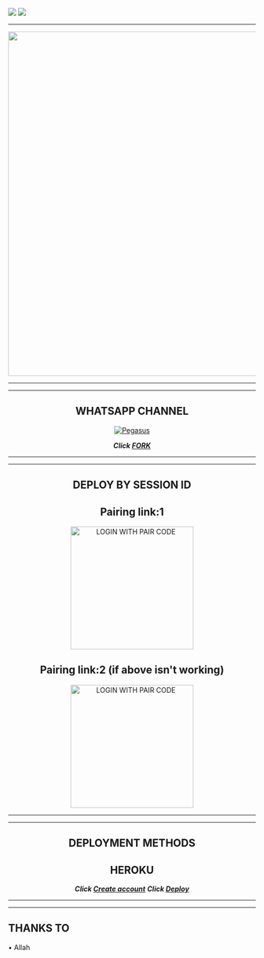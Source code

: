 
<a><img src='https://i.imgur.com/LyHic3i.gif'/></a>
<a><img src='https://i.imgur.com/LyHic3i.gif'/></a>
<div align="center">
</p

<hr>

<hr>

<p align="center">
<a href="https://github.com/pegasusali">
    <img src="https://raw.githubusercontent.com/PEGASUS/PEGASUS/main/Images/XByte-logo.png"  width="700px">
</a>
<hr>

<hr>






## WHATSAPP CHANNEL

[![Pegasus](https://telegra.ph/file/99460844d012cad1b7ee4.jpg)](https://chat.whatsapp.com/J2blP3TAoOm3cjYbbkfDSj)
 

</details>

***Click [FORK](https://github.com/HyHamza/X-BYTE/fork)***


<hr>

<hr>


## DEPLOY BY SESSION ID



##  Pairing link:1
<a href="https://byte-session.vercel.app/"><img src="https://img.shields.io/badge/LOGIN%20WITH-PAIR%20CODE-red" alt="LOGIN WITH PAIR CODE" width="250"></a>

## Pairing link:2 (if above isn't working)

<a href="https://byte-session-2.vercel.app/"><img src="https://img.shields.io/badge/LOGIN%20WITH-PAIR%20CODE2-red" alt="LOGIN WITH PAIR CODE" width="250"></a>

<hr>

<hr>

## DEPLOYMENT METHODS



## HEROKU
***Click [Create account](https://signup.heroku.com/login)***
***Click [Deploy](https://dashboard.heroku.com/new?template=https://github.com/HyHamza/X-BYTE)***

<hr>

<hr>

</div>

</div>

## THANKS TO

• Allah

